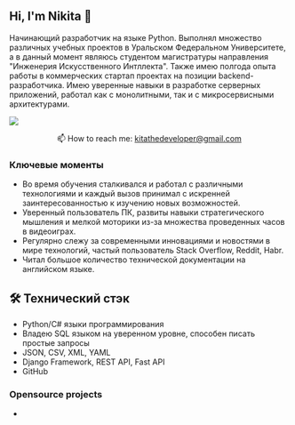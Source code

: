 ## Hi, I'm Nikita 👋

Начинающий разработчик на языке Python. Выполнял множество различных учебных проектов в Уральском Федеральном Университете, а в данный момент являюсь студентом магистратуры направления "Инженерия Искусственного Интллекта". Также имею полгода опыта работы в коммерческих стартап проектах на позиции backend-разработчика. Имею уверенные навыки в разработке серверных приложений, работал как с монолитными, так и с микросервисными архитектурами.

<a href="https://t.me/miserableeee">
       <img src="https://img.shields.io/badge/Telegram-2CA5E0?style=for-the-badge&logo=telegram&logoColor=white"/>
   </a>
<p align='center'>
   📫 How to reach me: <a href='mailto:kitathedeveloper@gmail.com'>kitathedeveloper@gmail.com</a>
</p>


### Ключевые моменты
*   Во время обучения сталкивался и работал с различными технологиями и каждый вызов принимал с искренней заинтересованностью к изучению новых возможностей.
*   Уверенный пользователь ПК, развиты навыки стратегического мышления и мелкой моторики из-за множества проведенных часов в видеоиграх.
*   Регулярно слежу за современными инновациями и новостями в мире технологий, частый пользователь Stack Overflow, Reddit, Habr.
*   Читал большое количество технической документации на английском языке.

## 🛠 Технический стэк
*   Python/C# языки программирования
*   Владею SQL языком на уверенном уровне, способен писать простые запросы
*   JSON, CSV, XML, YAML
*   Django Framework, REST API, Fast API
*   GitHub

### Opensource projects

*   
